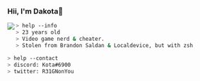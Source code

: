 ### Hii, I'm Dakota👋<br/>

<a href="https://discord.com/users/905272587674853376">
  <img src="https://media.discordapp.net/attachments/1025324464851922945/1026510510323155084/GIFs_5.gif" align="left" />
</a>

````zsh
> help --info
> 23 years old
> Video game nerd & cheater.
> Stolen from Brandon Saldan & Localdevice, but with zsh
````

````zsh
> help --contact
> discord: Kota#6900
> twitter: R31GNonYou
````

